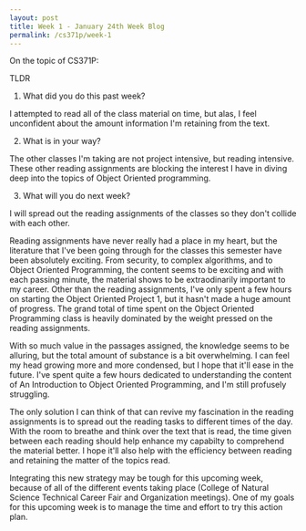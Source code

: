 ```yaml
---
layout: post
title: Week 1 - January 24th Week Blog
permalink: /cs371p/week-1
---
```


On the topic of CS371P:

TLDR

1. What did you do this past week?

I attempted to read all of the class material on time, but alas, I feel unconfident about the amount information I'm retaining from the text.

2. What is in your way?

The other classes I'm taking are not project intensive, but reading intensive. These other reading assignments are blocking the interest I have in diving deep into the topics of Object Oriented programming.

3. What will you do next week?

I will spread out the reading assignments of the classes so they don't collide with each other.


Reading assignments have never really had a place in my heart, but the literature that I've been going through for the classes this semester have been absolutely exciting. From security, to complex algorithms, and to Object Oriented Programming, the content seems to be exciting and with each passing minute, the material shows to be extraodinarily important to my career. Other than the reading assignments, I've only spent a few hours on starting the Object Oriented Project 1, but it hasn't made a huge amount of progress. The grand total of time spent on the Object Oriented Programming class is heavily dominated by the weight pressed on the reading assignments.

With so much value in the passages assigned, the knowledge seems to be alluring, but the total amount of substance is a bit overwhelming. I can feel my head growing more and more condensed, but I hope that it'll ease in the future. I've spent quite a few hours dedicated to understanding the content of An Introduction to Object Oriented Programming, and I'm still profusely struggling.

The only solution I can think of that can revive my fascination in the reading assignments is to spread out the reading tasks to different times of the day. With the room to breathe and think over the text that is read, the time given between each reading should help enhance my capabilty to comprehend the material better. I hope it'll also help with the efficiency between reading and retaining the matter of the topics read. 

Integrating this new strategy may be tough for this upcoming week, because of all of the different events taking place (College of Natural Science Technical Career Fair and Organization meetings). One of my goals for this upcoming week is to manage the time and effort to try this action plan. 


